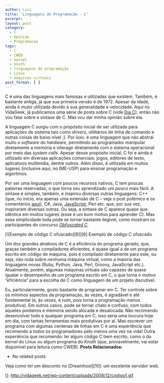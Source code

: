 ```yaml
---
author: Luiz
title: 'Linguagens de Programação - C'
excerpt:
layout: post
category:
  - C
  - Opiniao
  - Programacao
tags:
  - C
  - CWEB
  - kernel
  - knuth
  - linguagens de programação
  - Linux
  - máquinas virtuais
post_format: [ ]
---
```

C é uma das linguagens mais famosas e utilizadas que existem. Também, é bastante antiga, já que sua primeira versão é de 1972. Apesar da idade, ainda é muito utilizada devido à sua generalidade e velocidade. Aqui no VidaGeek, já publicamos uma série de posts sobre C (vide [Dia C][1]), então não vou falar sobre a sintaxe de C. Mas vou dar minha opinião sobre ela.



A linguagem C surgiu com o propósito inicial de ser utilizada para aplicações de sistema tais como *drivers*, utilitários de linha de comando e outras coisas de baixo nível ;). Por isso, é uma linguagem que não abstrai muito o *software* do *hardware*, permitindo ao programador manipular diretamente a memória e interagir diretamente com o sistema operacional por meio das *system calls*. Apesar desse propósito inicial, C foi e ainda é utilizado em diversas aplicações comerciais: jogos, editores de texto, aplicativos multimídia, dentre outros. Além disso, é utilizada em muitos lugares (inclusive aqui, no IME-USP) para ensinar programação e algoritmos.

Por ser uma linguagem com poucos recursos nativos, C tem poucas palavras reservadas, o que torna seu aprendizado um pouco mais fácil. A sintaxe é simples, também, e inspirou diversas outras linguagens: C++ (que, no início, era apenas uma extensão de C – veja o post polêmico e os comentários [aqui][2]), C#, Java, [JavaScript][3], Perl etc. que, por sua vez, inspiraram diversas outras. Ou seja, a sintaxe de C aparece quase que idêntica em muitos lugares (esse é um bom motivo para aprender C). Mas essa simplicidade toda pode se tornar bastante ilegível, como mostram os participantes do concurso *[Obfuscated C][4]*.

[![Exemplo de código C ofuscado][6]][6]
Exemplo de código C ofuscado

Um dos grandes atrativos de C é a eficiência do programa gerado, que, graças também a compiladores eficientes, é quase igual a de um programa escrito em código de máquina, pois é compilado diretamente para este, ou seja, não roda sobre nenhuma máquina virtual, como a maioria das linguagens novas (Ruby, Python, Java, Perl, Groovy, JavaScript etc.). Atualmente, porém, algumas máquinas virtuais são capazes de quase igualar o desempenho de um programa escrito em C, o que torna o motivo “eficiência” para a escolha de C como linguagem de um projeto discutível.

Eu, particularmente, gosto bastante de programar em C. Ter controle sobre os mínimos aspectos da programação, às vezes, é agradável e até fundamental (e, às vezes, é ruim, pois torna a programação menos produtiva). Em outros casos, pode se tornar chato e confuso, com todos aqueles ponteiros e memória sendo alocada e desalocada. Não recomendo desenvolver todo e qualquer programa em C; isso seria uma loucura hoje em dia, com tantas ferramentas mais produtivas por aí. Mas escrever um programa com algumas centenas de linhas em C é uma experiência que recomendo a todos os programadores pelo menos uma vez na vida! Outra experiência que recomendo: ler algum código C bem escrito, como o do *kernel* do Linux ou algum programa do Knuth (que, provavelmente, vai estar disponível para leitura como CWEB). 
**Posts Relacionados:** 
*   No related posts










Veja como ter um desconto no [Dreamhost][10]: um excelente servidor web.

 [1]: http://vidageek.net/series/
 [2]: http://vidageek.net/2008/08/18/linguagens-de-programacao-c/
 [3]: http://vidageek.net/2008/10/22/linguagens-de-programacao-javascript/
 [4]: http://www.ioccc.org/
 []: http://vidageek.net/wp-content/uploads/2008/12/codigo1.gif





